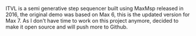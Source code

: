 ITVL is a semi generative step sequencer built using MaxMsp released in 2016, the original demo was based on Max 6, this is the updated version for Max 7. 
As I don't have time to work on this project anymore, decided to make it open source and will push more to Github.

